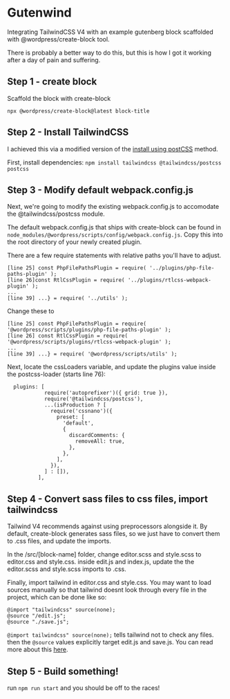 # Gutenwind 

Integrating TailwindCSS V4 with an example gutenberg block scaffolded with @wordpress/create-block tool.

There is probably a better way to do this, but this is how I got it working after a day of pain and suffering.

## Step 1 - create block

Scaffold the block with create-block 

`npx @wordpress/create-block@latest block-title`

## Step 2 - Install TailwindCSS

I achieved this via a modified version of the [install using postCSS](https://tailwindcss.com/docs/installation/using-postcss) method.


First, install dependencies: 
`npm install tailwindcss @tailwindcss/postcss postcss`

## Step 3 - Modify default webpack.config.js

Next, we're going to modify the existing webpack.config.js to accomodate the @tailwindcss/postcss module.

The default webpack.config.js that ships with create-block can be found in `node_modules/@wordpress/scripts/config/webpack.config.js`. Copy this into the root directory of your newly created plugin.

There are a few require statements with relative paths you'll have to adjust.

```
[line 25] const PhpFilePathsPlugin = require( '../plugins/php-file-paths-plugin' );
[line 26]const RtlCssPlugin = require( '../plugins/rtlcss-webpack-plugin' );
...
[line 39] ...} = require( '../utils' );
```

Change these to 

```
[line 25] const PhpFilePathsPlugin = require( '@wordpress/scripts/plugins/php-file-paths-plugin' );
[line 26] const RtlCssPlugin = require( '@wordpress/scripts/plugins/rtlcss-webpack-plugin' );
...
[line 39] ...} = require( '@wordpress/scripts/utils' );

```

Next, locate the cssLoaders variable, and update the plugins value inside the postcss-loader (starts line 76):

```
  plugins: [
            require('autoprefixer')({ grid: true }),
            require('@tailwindcss/postcss'),
            ...(isProduction ? [
              require('cssnano')({
                preset: [
                  'default',
                  {
                    discardComments: {
                      removeAll: true,
                    },
                  },
                ],
              }),
            ] : []),
          ],
```

## Step 4 - Convert sass files to css files, import tailwindcss

Tailwind V4 recommends against using preprocessors alongside it. By default, create-block generates sass files, so we just have to convert them to .css files, and update the imports.

In the /src/[block-name] folder, change editor.scss and style.scss to editor.css and style.css. inside edit.js and index.js, update the the editor.scss and style.scss imports to .css.

Finally, import tailwind in editor.css and style.css. You may want to load sources manually so that tailwind doesnt look through every file in the project, which can be done like so:

```
@import "tailwindcss" source(none);
@source "/edit.js";
@source "./save.js";
```

`@import tailwindcss" source(none);` tells tailwind not to check any files. then the `@source` values explicitly target edit.js and save.js. You can read more about this [here](https://tailwindcss.com/docs/detecting-classes-in-source-files#explicitly-registering-sources).

## Step 5 - Build something!

run `npm run start` and you should be off to the races!